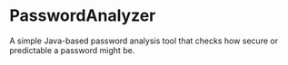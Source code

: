 # PasswordAnalyzer
A simple Java-based password analysis tool that checks how secure or predictable a password might be.
